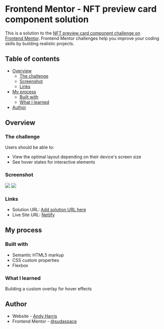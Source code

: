 # Frontend Mentor - NFT preview card component solution

This is a solution to the [NFT preview card component challenge on Frontend Mentor](https://www.frontendmentor.io/challenges/nft-preview-card-component-SbdUL_w0U). Frontend Mentor challenges help you improve your coding skills by building realistic projects. 

## Table of contents

- [Overview](#overview)
  - [The challenge](#the-challenge)
  - [Screenshot](#screenshot)
  - [Links](#links)
- [My process](#my-process)
  - [Built with](#built-with)
  - [What I learned](#what-i-learned)
- [Author](#author)

## Overview

### The challenge

Users should be able to:

- View the optimal layout depending on their device's screen size
- See hover states for interactive elements

### Screenshot

![](/screenshots/normal.png)
![](/screenshots/active.png)


### Links

- Solution URL: [Add solution URL here](https://your-solution-url.com)
- Live Site URL: [Netlify](https://nft-previewcard-5ed9eb.netlify.app/)

## My process

### Built with

- Semantic HTML5 markup
- CSS custom properties
- Flexbox

### What I learned

Building a custom overlay for hover effects


## Author

- Website - [Andy Harris](https://github.com/andharr)
- Frontend Mentor - [@sudaspace](https://www.frontendmentor.io/profile/sudaspace)

